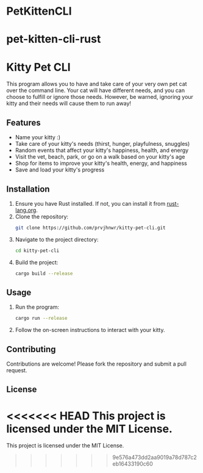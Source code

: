 # PetKittenCLI
# pet-kitten-cli-rust
# Kitty Pet CLI

This program allows you to have and take care of your very own pet cat over the command line. Your cat will have different needs, and you can choose to fulfill or ignore those needs. However, be warned, ignoring your kitty and their needs will cause them to run away!

## Features
- Name your kitty :)
- Take care of your kitty's needs (thirst, hunger, playfulness, snuggles)
- Random events that affect your kitty's happiness, health, and energy
- Visit the vet, beach, park, or go on a walk based on your kitty's age
- Shop for items to improve your kitty's health, energy, and happiness
- Save and load your kitty's progress

## Installation
1. Ensure you have Rust installed. If not, you can install it from [rust-lang.org](https://www.rust-lang.org/).
2. Clone the repository:
    ```sh
    git clone https://github.com/prvjhnwr/kitty-pet-cli.git
    ```
3. Navigate to the project directory:
    ```sh
    cd kitty-pet-cli
    ```
4. Build the project:
    ```sh
    cargo build --release
    ```

## Usage
1. Run the program:
    ```sh
    cargo run --release
    ```
2. Follow the on-screen instructions to interact with your kitty.

## Contributing
Contributions are welcome! Please fork the repository and submit a pull request.

## License
<<<<<<< HEAD
This project is licensed under the MIT License.
=======
This project is licensed under the MIT License.
>>>>>>> 9e576a473dd2aa9019a78d787c2eb16433190c60
